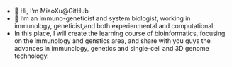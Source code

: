 - 👋 Hi, I’m MiaoXu@GitHub
- 👀 I’m an immuno-geneticist and system biologist, working in immunology, geneticist,and both experienmental and computational.
- In this place, I will create the learning course of bioinformatics, focusing on the immunology and genstics area, and share with you guys the advances in immunology, genetics and single-cell and 3D genome technology.
